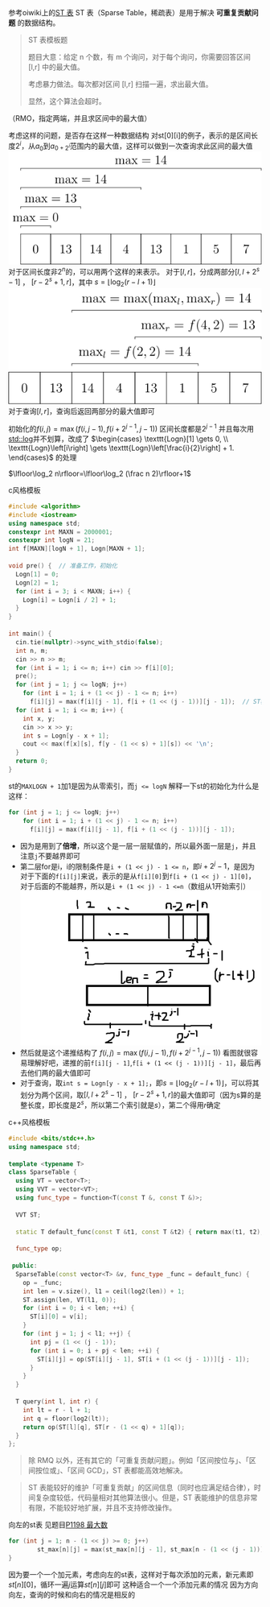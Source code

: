参考oiwiki上的[ST 表](https://oi-wiki.org/ds/sparse-table/)
ST 表（Sparse Table，稀疏表）是用于解决 **可重复贡献问题** 的数据结构。

>ST 表模板题
>
>题目大意：给定 n 个数，有 m 个询问，对于每个询问，你需要回答区间 [l,r] 中的最大值。
>
>考虑暴力做法。每次都对区间 [l,r] 扫描一遍，求出最大值。
>
>显然，这个算法会超时。

（RMO，指定两端，并且求区间中的最大值）

考虑这样的问题，是否存在这样一种数据结构
对st[0][i]的例子，表示的是区间长度$2^i$，从$a_0$到$a_{0+2^i}$范围内的最大值，这样可以做到一次查询求此区间的最大值
![st](../../photo/st.svg)
对于区间长度非$2^n$的，可以用两个这样的来表示。
对于$[l,r]$，分成两部分$[l,l+2^s-1]$ ， $[r-2^s+1,r]$，其中 $s=\left\lfloor\log_2(r-l+1)\right\rfloor$
![st](../../photo/st-query.svg)
对于查询$[l,r]$，查询后返回两部分的最大值即可

初始化的$f(i,j)=\max(f(i,j-1),f(i+2^{j-1},j-1))$
区间长度都是$2^{j-1}$
并且每次用[std::log](https://en.cppreference.com/w/cpp/numeric/math/log)并不划算，改成了
$\begin{cases}
\texttt{Logn}[1] \gets 0, \\
\texttt{Logn}\left[i\right] \gets \texttt{Logn}\left[\frac{i}{2}\right] + 1.
\end{cases}$
的处理

$\lfloor\log_2 n\rfloor=\lfloor\log_2 (\frac n 2)\rfloor+1$

c风格模板
```c++
#include <algorithm>
#include <iostream>
using namespace std;
constexpr int MAXN = 2000001;
constexpr int logN = 21;
int f[MAXN][logN + 1], Logn[MAXN + 1];

void pre() {  // 准备工作，初始化
  Logn[1] = 0;
  Logn[2] = 1;
  for (int i = 3; i < MAXN; i++) {
    Logn[i] = Logn[i / 2] + 1;
  }
}

int main() {
  cin.tie(nullptr)->sync_with_stdio(false);
  int n, m;
  cin >> n >> m;
  for (int i = 1; i <= n; i++) cin >> f[i][0];
  pre();
  for (int j = 1; j <= logN; j++)
    for (int i = 1; i + (1 << j) - 1 <= n; i++)
      f[i][j] = max(f[i][j - 1], f[i + (1 << (j - 1))][j - 1]);  // ST表具体实现
  for (int i = 1; i <= m; i++) {
    int x, y;
    cin >> x >> y;
    int s = Logn[y - x + 1];
    cout << max(f[x][s], f[y - (1 << s) + 1][s]) << '\n';
  }
  return 0;
}
```

st的`MAXLOGN + 1`加1是因为从零索引，而`j <= logN`
解释一下st的初始化为什么是这样：
```c++
for (int j = 1; j <= logN; j++)
    for (int i = 1; i + (1 << j) - 1 <= n; i++)
      f[i][j] = max(f[i][j - 1], f[i + (1 << (j - 1))][j - 1]);
```
* 因为是用到了**倍增**，所以这个是一层一层赋值的，所以最外面一层是`j`，并且注意`j`不要越界即可
* 第二层for是i，i的限制条件是`i + (1 << j) - 1 <= n`，即${i+2^j-1}$，是因为对于下面的`f[i][j]`来说，表示的是从`f[i][0]`到`f[i + (1 << j) - 1][0]`，对于后面的不能越界，所以是`i + (1 << j) - 1 <=n`（数组从1开始索引）
![st](../../photo/st-expan.png)
* 然后就是这个递推结构了
$f(i,j)=\max(f(i,j-1),f(i+2^{j-1},j-1))$
看图就很容易理解好吧，递推的前`f[i][j - 1]`,`f[i + (1 << (j - 1))][j - 1]`，最后再去他们两的最大值即可
* 对于查询，取`int s = Logn[y - x + 1];`，即$s=\left\lfloor\log_2(r-l+1)\right\rfloor$，可以将其划分为两个区间，取$[l,l+2^s-1]$ ， $[r-2^s+1,r]$的最大值即可（因为s算的是整长度，即长度是$2^s$，所以第二个索引就是$s$），第二个得用$r$确定

c++风格模板
```c++
#include <bits/stdc++.h>
using namespace std;

template <typename T>
class SparseTable {
  using VT = vector<T>;
  using VVT = vector<VT>;
  using func_type = function<T(const T &, const T &)>;

  VVT ST;

  static T default_func(const T &t1, const T &t2) { return max(t1, t2); }

  func_type op;

 public:
  SparseTable(const vector<T> &v, func_type _func = default_func) {
    op = _func;
    int len = v.size(), l1 = ceil(log2(len)) + 1;
    ST.assign(len, VT(l1, 0));
    for (int i = 0; i < len; ++i) {
      ST[i][0] = v[i];
    }
    for (int j = 1; j < l1; ++j) {
      int pj = (1 << (j - 1));
      for (int i = 0; i + pj < len; ++i) {
        ST[i][j] = op(ST[i][j - 1], ST[i + (1 << (j - 1))][j - 1]);
      }
    }
  }

  T query(int l, int r) {
    int lt = r - l + 1;
    int q = floor(log2(lt));
    return op(ST[l][q], ST[r - (1 << q) + 1][q]);
  }
};
```


>除 RMQ 以外，还有其它的「可重复贡献问题」。例如「区间按位与」、「区间按位或」、「区间 GCD」，ST 表都能高效地解决。

>ST 表能较好的维护「可重复贡献」的区间信息（同时也应满足结合律），时间复杂度较低，代码量相对其他算法很小。但是，ST 表能维护的信息非常有限，不能较好地扩展，并且不支持修改操作。

向左的st表
见题目[P1198 最大数](../随便做的一些题目/ST表/P1198%20[JSOI2008]%20最大数.md)

```c++
for (int j = 1; n - (1 << j) >= 0; j++)
		st_max[n][j] = max(st_max[n][j - 1], st_max[n - (1 << (j - 1))][j - 1]);
}
```
因为要一个一个加元素，考虑向左的st表，这样对于每次添加的元素，新元素即$st[n][0]$，循环一遍$j$运算$st[n][j]$即可
这种适合一个一个添加元素的情况
因为方向向左，查询的时候和向右的情况是相反的